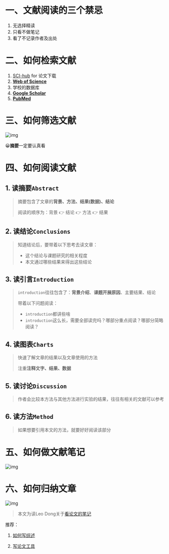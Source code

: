 # **一、文献阅读的三个禁忌**

1. 无选择精读
2. 只看不做笔记
3. 看了不记录作者及出处

# **二、如何检索文献**

1. [SCI-hub](https://sci-hub.se/) for 论文下载
2. [**Web of Science**](https://login.webofknowledge.com/error/Error?Error=IPError&PathInfo=%2F&RouterURL=https%3A%2F%2Fwww.webofknowledge.com%2F&Domain=.webofknowledge.com&Src=IP&Alias=WOK5)
3. 学校的数据库
4. [**Google Scholar**](https://scholar.google.com/)
5. [**PubMed**](https://pubmed.ncbi.nlm.nih.gov/)

# **三、如何筛选文献**

![img](https://pic2.zhimg.com/80/v2-72bc704350ae2cdfef7d53cf00f18d49_720w.jpg)

😀**摘要**一定要认真看

# **四、如何阅读文献**

## 1. 读摘要`Abstract`

> 摘要包含了文章的**背景、方法、结果(数据)、结论**
>
> 阅读的顺序为：背景  👉 结论 👉 方法 👉 结果

## 2. 读结论`Conclusions`

> 知道结论后，要带着以下思考去读文章：
>
> - 这个结论与课题研究的相关程度
> - 本文通过哪些结果来得出这些结论

## 3. 读引言`Introduction`

> `introduction`往往包含了：**背景介绍**、**课题开展原因**、主要结果、结论
>
> 带着以下问题阅读：
>
> - `introduction`都讲些啥
> - `introduction`这么长，需要全部读完吗？哪部分重点阅读？哪部分简略阅读？

## 4. 读图表`Charts`

> 快速了解文章的结果以及文章使用的方法
>
> 注重**注释文字、结果、数据**

## 5. 读讨论`Discussion`

> 作者会比较本方法与其他方法进行实验的结果，往往有相关的文献可以参考

## 6. 读方法`Method`

> 如果想要引用本文的方法，就要好好阅读该部分



# **五、如何做文献笔记**

![img](https://pic3.zhimg.com/80/v2-7d3f4c6a922d28315e44b1fc66e85a16_720w.jpg)

# 六、如何归纳文章

![img](https://imgconvert.csdnimg.cn/aHR0cHM6Ly9tbWJpei5xcGljLmNuL21tYml6X3BuZy9LbVhQS0ExOWdXOHQwNmlhd29CR3ppYUZsNmlhUEFKV2tpY3NrUzRKS0RnTEM2bWY3OFpEQXZsZlc2Z2dpYzVRVWljbTF3a2g5MFd4bFpZdG9VOXBFOTNGUjdXZy82NDA?x-oss-process=image/format,png)

> 本文为读Leo Dong关于[看论文的笔记](https://www.zhihu.com/question/304334959/answer/1312667716)

推荐：

1. [如何写综述](https://www.zhihu.com/question/303494762/answer/1323900359)

2. [写论文工具](https://www.zhihu.com/question/35931336/answer/1338390359)

   